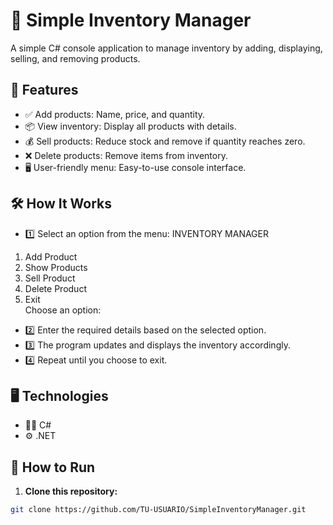 # 🛒 Simple Inventory Manager
A simple C# console application to manage inventory by adding, displaying, selling, and removing products.

## 🌟 Features
- ✅ Add products: Name, price, and quantity.
- 📦 View inventory: Display all products with details.
- 💰 Sell products: Reduce stock and remove if quantity reaches zero.
- ❌ Delete products: Remove items from inventory.
- 🖥️ User-friendly menu: Easy-to-use console interface.

## 🛠 How It Works
- 1️⃣ Select an option from the menu:
INVENTORY MANAGER  
1. Add Product  
2. Show Products  
3. Sell Product  
4. Delete Product  
5. Exit  
Choose an option:  
- 2️⃣ Enter the required details based on the selected option.
- 3️⃣ The program updates and displays the inventory accordingly.
- 4️⃣ Repeat until you choose to exit.

## 🖥️ Technologies
- 🧑‍💻 C#
- ⚙️ .NET

## 🚀 How to Run
1. **Clone this repository:**  
```bash
git clone https://github.com/TU-USUARIO/SimpleInventoryManager.git
